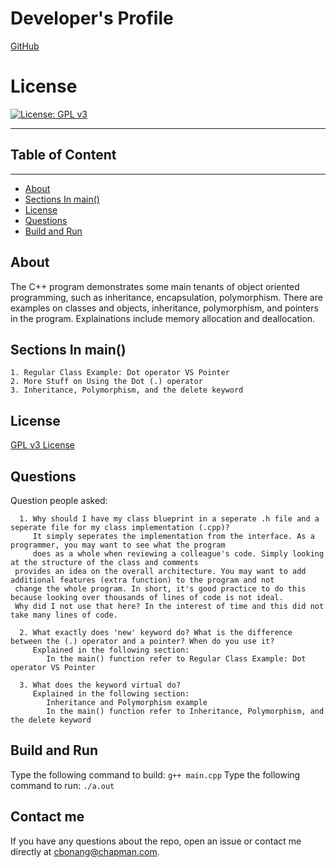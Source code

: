 # Developer's Profile
[GitHub](https://github.com/cbonang80)
# License 
[![License: GPL v3](https://img.shields.io/badge/License-GPLv3-blue.svg)](https://www.gnu.org/licenses/gpl-3.0)

------------------
## Table of Content
-------------------
* [About](#about)
* [Sections In main()](#section)
* [License](#license) 
* [Questions](#questions)
* [Build and Run](#tests)

## About
The C++ program demonstrates some main tenants of object oriented programming, 
such as inheritance, encapsulation, polymorphism. There are examples on classes and objects, inheritance,
polymorphism, and pointers in the program. Explainations include memory 
allocation and deallocation. 


## Sections In main()  
    1. Regular Class Example: Dot operator VS Pointer
    2. More Stuff on Using the Dot (.) operator
    3. Inheritance, Polymorphism, and the delete keyword

## License 
[GPL v3 License](https://www.gnu.org/licenses/gpl-3.0)

## Questions  
Question people asked:

      1. Why should I have my class blueprint in a seperate .h file and a seperate file for my class implementation (.cpp)?
         It simply seperates the implementation from the interface. As a programmer, you may want to see what the program 
         does as a whole when reviewing a colleague's code. Simply looking at the structure of the class and comments 
	 provides an idea on the overall architecture. You may want to add additional features (extra function) to the program and not
	 change the whole program. In short, it's good practice to do this because looking over thousands of lines of code is not ideal. 
	 Why did I not use that here? In the interest of time and this did not take many lines of code.

      2. What exactly does 'new' keyword do? What is the difference between the (.) operator and a pointer? When do you use it?
	     Explained in the following section:
		    In the main() function refer to Regular Class Example: Dot operator VS Pointer

	  3. What does the keyword virtual do? 
	     Explained in the following section: 
		    Inheritance and Polymorphism example
			In the main() function refer to Inheritance, Polymorphism, and the delete keyword

## Build and Run
Type the following command to build: 
`g++ main.cpp`
Type the following command to run: 
`./a.out`


## Contact me
If you have any questions about the repo, open an issue or contact me directly
at cbonang@chapman.com. 
        
